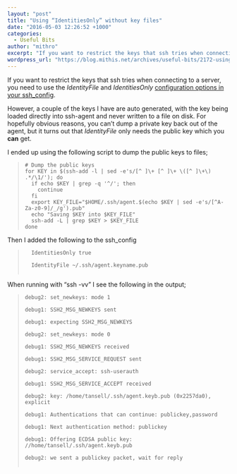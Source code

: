 ```yaml
---
layout: "post"
title: "Using “IdentitiesOnly” without key files"
date: "2016-05-03 12:26:52 +1000"
categories:
  - Useful Bits
author: "mithro"
excerpt: "If you want to restrict the keys that ssh tries when connecting to a server, you need to use the IdentityFile and IdentitiesOnly configuration options in your ssh_config. However, a..."
wordpress_url: "https://blog.mithis.net/archives/useful-bits/2172-using-identitiesonly-without-key-files"
---
```


<div class="entry-content">
<p>If you want to restrict the keys that ssh tries when connecting to a server, you need to use the <em>IdentityFile</em> and <em>IdentitiesOnly</em> <a href="http://linux.die.net/man/5/ssh_config">configuration options in your ssh_config</a>. </p>
<p>However, a couple of the keys I have are auto generated, with the key being loaded directly into ssh-agent and never written to a file on disk. For hopefully obvious reasons, you can’t dump a private key back out of the agent, but it turns out that <em>IdentityFile</em> only needs the public key which you <strong>can</strong> get.</p>
<p>I ended up using the following script to dump the public keys to files;</p>
<blockquote>
<pre><code># Dump the public keys
for KEY in $(ssh-add -l | sed -e's/[^ ]\+ [^ ]\+ \([^ ]\+\) .*/\1/'); do
  if echo $KEY | grep -q '^/'; then
    continue
  fi
  export KEY_FILE="$HOME/.ssh/agent.$(echo $KEY | sed -e's/[^A-Za-z0-9]/_/g').pub"
  echo "Saving $KEY into $KEY_FILE"
  ssh-add -L | grep $KEY &gt; $KEY_FILE
done
</code></pre>
</blockquote>
<p>Then I added the following to the ssh_config</p>
<blockquote><p><code>  IdentitiesOnly true<br/>
  IdentityFile ~/.ssh/agent.keyname.pub<br/>
</code>
</p></blockquote>
<p>When running with “ssh -vv” I see the following in the output;</p>
<blockquote><p><code>debug2: set_newkeys: mode 1<br/>
debug1: SSH2_MSG_NEWKEYS sent<br/>
debug1: expecting SSH2_MSG_NEWKEYS<br/>
debug2: set_newkeys: mode 0<br/>
debug1: SSH2_MSG_NEWKEYS received<br/>
debug1: SSH2_MSG_SERVICE_REQUEST sent<br/>
debug2: service_accept: ssh-userauth<br/>
debug1: SSH2_MSG_SERVICE_ACCEPT received<br/>
debug2: key: /home/tansell/.ssh/agent.keyb.pub (0x2257da0), explicit<br/>
debug1: Authentications that can continue: publickey,password<br/>
debug1: Next authentication method: publickey<br/>
debug1: Offering ECDSA public key: //home/tansell/.ssh/agent.keyb.pub<br/>
debug2: we sent a publickey packet, wait for reply<br/>
</code>
</p></blockquote>
</div>